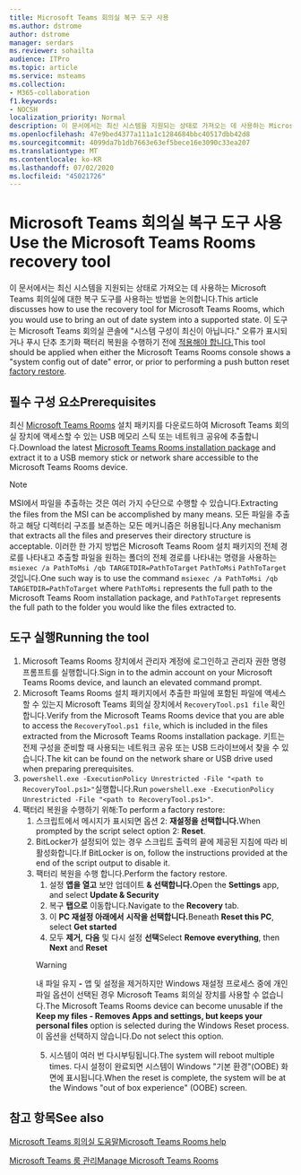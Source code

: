```yaml
---
title: Microsoft Teams 회의실 복구 도구 사용
ms.author: dstrome
author: dstrome
manager: serdars
ms.reviewer: sohailta
audience: ITPro
ms.topic: article
ms.service: msteams
ms.collection:
- M365-collaboration
f1.keywords:
- NOCSH
localization_priority: Normal
description: 이 문서에서는 최신 시스템을 지원되는 상태로 가져오는 데 사용하는 Microsoft Teams 회의실에 대한 복구 도구를 사용하는 방법을 논의합니다.
ms.openlocfilehash: 47e9bed4377a111a1c1284684bbc40517dbb42d8
ms.sourcegitcommit: 4099da7b1db7663e63ef5bece16e3090c33ea207
ms.translationtype: MT
ms.contentlocale: ko-KR
ms.lasthandoff: 07/02/2020
ms.locfileid: "45021726"
---
```

# <a name="use-the-microsoft-teams-rooms-recovery-tool"></a><span data-ttu-id="70584-103">Microsoft Teams 회의실 복구 도구 사용</span><span class="sxs-lookup"><span data-stu-id="70584-103">Use the Microsoft Teams Rooms recovery tool</span></span>

<span data-ttu-id="70584-104">이 문서에서는 최신 시스템을 지원되는 상태로 가져오는 데 사용하는 Microsoft Teams 회의실에 대한 복구 도구를 사용하는 방법을 논의합니다.</span><span class="sxs-lookup"><span data-stu-id="70584-104">This article discusses how to use the recovery tool for Microsoft Teams Rooms, which you would use to bring an out of date system into a supported state.</span></span> <span data-ttu-id="70584-105">이 도구는 Microsoft Teams 회의실 콘솔에 "시스템 구성이 최신이 아닙니다." 오류가 표시되거나 푸시 단추 초기화 팩터리 복원을 수행하기 전에 [적용해야 합니다.](https://docs.microsoft.com/microsoftteams/rooms/rooms-operations#microsoft-teams-rooms-reset-factory-restore)</span><span class="sxs-lookup"><span data-stu-id="70584-105">This tool should be applied when either the Microsoft Teams Rooms console shows a "system config out of date" error, or prior to performing a push button reset [factory restore](https://docs.microsoft.com/microsoftteams/rooms/rooms-operations#microsoft-teams-rooms-reset-factory-restore).</span></span>

## <a name="prerequisites"></a><span data-ttu-id="70584-106">필수 구성 요소</span><span class="sxs-lookup"><span data-stu-id="70584-106">Prerequisites</span></span>

<span data-ttu-id="70584-107">최신 [Microsoft Teams Rooms](https://go.microsoft.com/fwlink/?linkid=851168) 설치 패키지를 다운로드하여 Microsoft Teams 회의실 장치에 액세스할 수 있는 USB 메모리 스틱 또는 네트워크 공유에 추출합니다.</span><span class="sxs-lookup"><span data-stu-id="70584-107">Download the latest [Microsoft Teams Rooms installation package](https://go.microsoft.com/fwlink/?linkid=851168) and extract it to a USB memory stick or network share accessible to the Microsoft Teams Rooms device.</span></span>

> [!NOTE]
> <span data-ttu-id="70584-108">MSI에서 파일을 추출하는 것은 여러 가지 수단으로 수행할 수 있습니다.</span><span class="sxs-lookup"><span data-stu-id="70584-108">Extracting the files from the MSI can be accomplished by many means.</span></span> <span data-ttu-id="70584-109">모든 파일을 추출하고 해당 디렉터리 구조를 보존하는 모든 메커니즘은 허용됩니다.</span><span class="sxs-lookup"><span data-stu-id="70584-109">Any mechanism that extracts all the files and preserves their directory structure is acceptable.</span></span> <span data-ttu-id="70584-110">이러한 한 가지 방법은 Microsoft Teams Room 설치 패키지의 전체 경로를 나타내고 추출할 파일을 원하는 폴더의 전체 경로를 나타내는 명령을 사용하는 `msiexec /a PathToMsi /qb TARGETDIR=PathToTarget` `PathToMsi` `PathToTarget` 것입니다.</span><span class="sxs-lookup"><span data-stu-id="70584-110">One such way is to use the command `msiexec /a PathToMsi /qb TARGETDIR=PathToTarget` where `PathToMsi` represents the full path to the Microsoft Teams Room installation package, and `PathToTarget` represents the full path to the folder you would like the files extracted to.</span></span>

## <a name="running-the-tool"></a><span data-ttu-id="70584-111">도구 실행</span><span class="sxs-lookup"><span data-stu-id="70584-111">Running the tool</span></span>

1) <span data-ttu-id="70584-112">Microsoft Teams Rooms 장치에서 관리자 계정에 로그인하고 관리자 권한 명령 프롬프트를 실행합니다.</span><span class="sxs-lookup"><span data-stu-id="70584-112">Sign in to the admin account on your Microsoft Teams Rooms device, and launch an elevated command prompt.</span></span>
2) <span data-ttu-id="70584-113">Microsoft Teams Rooms 설치 패키지에서 추출한 파일에 포함된 파일에 액세스할 수 있는지 Microsoft Teams 회의실 장치에서 `RecoveryTool.ps1 file` 확인합니다.</span><span class="sxs-lookup"><span data-stu-id="70584-113">Verify from the Microsoft Teams Rooms device that you are able to access the `RecoveryTool.ps1 file`, which is included in the files extracted from the Microsoft Teams Rooms installation package.</span></span> <span data-ttu-id="70584-114">키트는 전제 구성을 준비할 때 사용되는 네트워크 공유 또는 USB 드라이브에서 찾을 수 있습니다.</span><span class="sxs-lookup"><span data-stu-id="70584-114">The kit can be found on the network share or USB drive used when preparing prerequisites.</span></span>
3) <span data-ttu-id="70584-115">`powershell.exe -ExecutionPolicy Unrestricted -File "<path to RecoveryTool.ps1>"`실행합니다.</span><span class="sxs-lookup"><span data-stu-id="70584-115">Run `powershell.exe -ExecutionPolicy Unrestricted -File "<path to RecoveryTool.ps1>"`.</span></span>
4) <span data-ttu-id="70584-116">팩터리 복원을 수행하기 위해:</span><span class="sxs-lookup"><span data-stu-id="70584-116">To perform a factory restore:</span></span>
   1. <span data-ttu-id="70584-117">스크립트에서 메시지가 표시되면 옵션 2: **재설정을 선택합니다.**</span><span class="sxs-lookup"><span data-stu-id="70584-117">When prompted by the script select option 2: **Reset**.</span></span>
   2. <span data-ttu-id="70584-118">BitLocker가 설정되어 있는 경우 스크립트 출력의 끝에 제공된 지침에 따라 비활성화합니다.</span><span class="sxs-lookup"><span data-stu-id="70584-118">If BitLocker is on, follow the instructions provided at the end of the script output to disable it.</span></span>
   3. <span data-ttu-id="70584-119">팩터리 복원을 수행 합니다.</span><span class="sxs-lookup"><span data-stu-id="70584-119">Perform the factory restore.</span></span>
      1. <span data-ttu-id="70584-120">설정 **앱을 열고** 보안 업데이트 **& 선택합니다.**</span><span class="sxs-lookup"><span data-stu-id="70584-120">Open the **Settings** app, and select **Update & Security**</span></span>
      2. <span data-ttu-id="70584-121">복구 **탭으로** 이동합니다.</span><span class="sxs-lookup"><span data-stu-id="70584-121">Navigate to the **Recovery** tab.</span></span>
      3. <span data-ttu-id="70584-122">이 **PC 재설정 아래에서** **시작을 선택합니다.**</span><span class="sxs-lookup"><span data-stu-id="70584-122">Beneath **Reset this PC**, select **Get started**</span></span>
      4. <span data-ttu-id="70584-123">모두 **제거,** **다음** 및 다시 설정 **선택**</span><span class="sxs-lookup"><span data-stu-id="70584-123">Select **Remove everything**, then **Next** and **Reset**</span></span>
        > [!WARNING]
        > <span data-ttu-id="70584-124">내 파일 유지 **-** 앱 및 설정을 제거하지만 Windows 재설정 프로세스 중에 개인 파일 옵션이 선택된 경우 Microsoft Teams 회의실 장치를 사용할 수 없습니다.</span><span class="sxs-lookup"><span data-stu-id="70584-124">The Microsoft Teams Rooms device can become unusable if the **Keep my files - Removes Apps and settings, but keeps your personal files** option is selected during the Windows Reset process.</span></span> <span data-ttu-id="70584-125">이 옵션을 선택하지 않습니다.</span><span class="sxs-lookup"><span data-stu-id="70584-125">Do not select this option.</span></span>
      5. <span data-ttu-id="70584-126">시스템이 여러 번 다시부팅됩니다.</span><span class="sxs-lookup"><span data-stu-id="70584-126">The system will reboot multiple times.</span></span> <span data-ttu-id="70584-127">다시 설정이 완료되면 시스템이 Windows "기본 환경"(OOBE) 화면에 표시됩니다.</span><span class="sxs-lookup"><span data-stu-id="70584-127">When the reset is complete, the system will be at the Windows "out of box experience" (OOBE) screen.</span></span>



## <a name="see-also"></a><span data-ttu-id="70584-128">참고 항목</span><span class="sxs-lookup"><span data-stu-id="70584-128">See also</span></span>

[<span data-ttu-id="70584-129">Microsoft Teams 회의실 도움말</span><span class="sxs-lookup"><span data-stu-id="70584-129">Microsoft Teams Rooms help</span></span>](https://support.office.com/article/Skype-Room-Systems-version-2-help-e667f40e-5aab-40c1-bd68-611fe0002ba2)

[<span data-ttu-id="70584-130">Microsoft Teams 룸 관리</span><span class="sxs-lookup"><span data-stu-id="70584-130">Manage Microsoft Teams Rooms</span></span>](rooms-manage.md)
